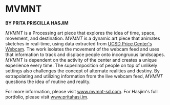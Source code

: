 MVMNT
=======
<p>
<b>BY PRITA PRISCILLA HASJIM</b>
</p>
<p>
<i>MVMNT</i> is a Processing art piece that explores the idea of time, space, movement, and destination. <i>MVMNT</i> is a dynamic art piece that animates sketches in real-time, using data extracted from <a href="http://ucenstudent.ucsd.edu/WebCam.aspx" target="_blank">UCSD Price Center's Webcam</a>. The work isolates the movement of the webcam feed and uses that information to track and displace people onto incongruous landscapes. <i>MVMNT</i> is dependent on the activity of the center and creates a unique experience every time. The superimposition of people on top of unlikely settings also challenges the concept of alternate realities and destiny. By extrapolating and utilizing information from the live webcam feed, <i>MVMNT</i> questions the idea of routine and reality.
<p>

<p>
For more information, please visit <a href="http://www.mvmnt-sd.com" target="_blank">www.mvmnt-sd.com</a>. For Hasjim's full portfolio, please visit <a href="http://www.pritahasj.im">www.pritahasj.im</a>.
</p>
